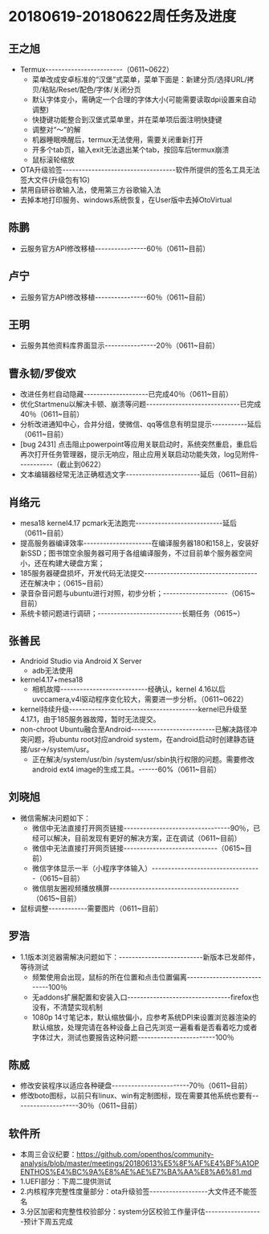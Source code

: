 # 20180619-20180622周任务及进度

## 王之旭
- Termux------------------------（0611~0622）
   - 菜单改成安卓标准的“汉堡”式菜单，菜单下面是：新建分页/选择URL/拷贝/粘贴/Reset/配色/字体/关闭分页
   - 默认字体变小，需确定一个合理的字体大小(可能需要读取dpi设置来自动调整)
   - 快捷键功能整合到汉堡式菜单里，并在菜单项后面注明快捷键
   - 调整对“～”的解
   - 机器睡眠唤醒后，termux无法使用，需要关闭重新打开
   - 开多个tab页，输入exit无法退出某个tab，按回车后termux崩溃
   - 鼠标滚轮缩放
- OTA升级验签-----------------------------------软件所提供的签名工具无法签大文件(升级包有1G)
- 禁用自研谷歌输入法，使用第三方谷歌输入法
- 去掉本地打印服务、windows系统恢复，在User版中去掉OtoVirtual

## 陈鹏
- 云服务官方API修改移植----------------60％（0611~目前）
   
## 卢宁
- 云服务官方API修改移植----------------60％（0611~目前）

## 王明
- 云服务其他资料库界面显示----------------20％（0611~目前）

## 曹永韧/罗俊欢
- 改进任务栏自动隐藏--------------------已完成40％（0611~目前）
- 优化Startmenu以解决卡顿、崩溃等问题-----------------------------已完成40％（0611~目前）
- 分析改进通知中心，合并分组，使微信、qq等信息有明显提示-----------延后（0611~目前）
- [bug 2431] 点击阻止powerpoint等应用关联启动时，系统突然重启，重启后再次打开任务管理器，提示无响应，阻止应用关联启动功能失效，log见附件-----------（截止到0622）
- 文本编辑器经常无法正确框选文字-----------------------延后（0611~目前）

## 肖络元
- mesa18 kernel4.17 pcmark无法跑完---------------------------延后（0611~目前）
- 提高服务器编译效率---------------------在编译服务器180和158上，安装好新SSD；图书馆空余服务器可用于各组编译服务，不过目前单个服务器空间小，还在构建大硬盘方案；　
- 185服务器硬盘损坏，开发代码无法提交-----------------------------------还在解决中；（0615~目前）
- 录音杂音问题与ubuntu进行对照，初步分析；--------------------（0615~目前）
- 系统卡顿问题进行调研；--------------------------长期任务（0615~）

## 张善民
- Andrioid Studio via Android X Server
   - adb无法使用
- kernel4.17+mesa18
   - 相机故障---------------------------经确认，kernel 4.16以后uvccamera,v4l驱动程序变化较大，需要进一步分析。（0611~0622）
- kernel持续升级----------------------------------------kernel已升级至4.17.1，由于185服务器故障，暂时无法提交。
- non-chroot Ubuntu融合至Android--------------------------已解决路径冲突问题，将ubuntu root对应android system，在android启动时创建静态链接/usr->/system/usr。
   - 正在解决/system/usr/bin /system/usr/sbin执行权限的问题。需要修改android ext4 image的生成工具。------60%（0611~目前）

## 刘晓旭
- 微信需解决问题如下：
  - 微信中无法直接打开网页链接---------------------------------90％，已经可以解决，目前发现有更好的解决方案，正在调试（0611~目前）
  - 微信中无法直接打开网页链接-----------------------------（0615~目前）
  - 微信字体显示一半（小程序字体输入）----------------------------------（0615~目前）
  - 微信朋友圈视频播放横屏----------------------------------------（0615~目前）
- 鼠标调整------------需要图片（0611~目前）

## 罗浩
- 1.1版本浏览器需解决问题如下：--------------------------新版本已发邮件，等待测试
  - 频繁使用会出现，鼠标的所在位置和点击位置偏离----------------------------100％
  - 无addons扩展配置和安装入口--------------------------------firefox也没有，不清楚实现机制
  - 1080p 14寸笔记本，默认缩放偏小，应参考系统DPI来设置浏览器渲染的默认缩放，处理完请在各种设备上自己先浏览一遍看看是否看着吃力或者字体过大，测试也要报告这种问题------------------------100％

## 陈威
- 修改安装程序以适应各种硬盘------------------------70％（0611~目前）
- 修改boto图标，以前只有linux、win有定制图标，现在需要其他系统也要有--------------------30％（0611~目前）

## 软件所
- 本周三会议纪要：https://github.com/openthos/community-analysis/blob/master/meetings/20180613%E5%8F%AF%E4%BF%A1OPENTHOS%E4%BC%9A%E8%AE%AE%E7%BA%AA%E8%A6%81.md
- 1.UEFI部分：下周二提供测试
- 2.内核程序完整性度量部分：ota升级验签------------------大文件还不能签名
- 3.分区加密和完整性校验部分：system分区校验工作量评估------------------预计下周五完成
